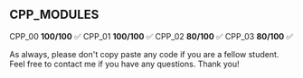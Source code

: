## CPP_MODULES

CPP_00 **100/100** ✅
CPP_01 **100/100** ✅
CPP_02 **80/100**  ✅
CPP_03 **80/100**  ✅

As always, please don't copy paste any code if you are a fellow student.
Feel free to contact me if you have any questions. Thank you!
